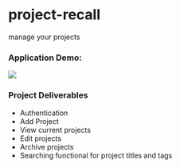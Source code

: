 # project-recall
manage your projects

### Application Demo:

![](./.github/ProjectRecall.gif)


### Project Deliverables

- Authentication
- Add Project
- View current projects
- Edit projects
- Archive projects
- Searching functional for project titles and tags
